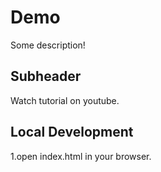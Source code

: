 # Demo

Some description!


## Subheader

Watch tutorial on youtube.

## Local Development

1.open index.html in your browser.